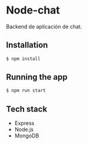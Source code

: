 # Node-chat
Backend de aplicación de chat.
## Installation

```bash
$ npm install
```

## Running the app

```bash
$ npm run start
```
## Tech stack
 - Express
 - Node.js
 - MongoDB
